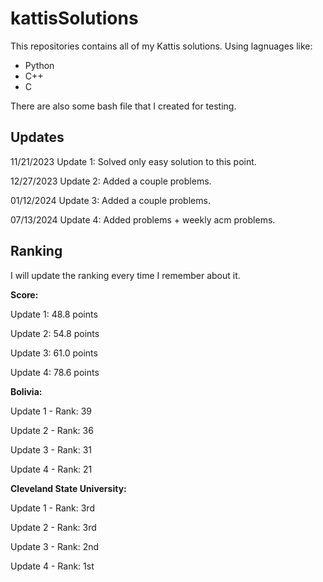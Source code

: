 # kattisSolutions

This repositories contains all of my Kattis solutions.
Using lagnuages like:

- Python
- C++
- C

There are also some bash file that I created for testing.

## Updates

11/21/2023 Update 1: Solved only easy solution to this point.

12/27/2023 Update 2: Added a couple problems.

01/12/2024 Update 3: Added a couple problems.

07/13/2024 Update 4: Added problems + weekly acm problems.

## Ranking

I will update the ranking every time I remember about it.

**Score:**

Update 1: 48.8 points

Update 2: 54.8 points

Update 3: 61.0 points

Update 4: 78.6 points

**Bolivia:**

Update 1 - Rank: 39

Update 2 - Rank: 36

Update 3 - Rank: 31

Update 4 - Rank: 21

**Cleveland State University:**

Update 1 - Rank: 3rd

Update 2 - Rank: 3rd

Update 3 - Rank: 2nd

Update 4 - Rank: 1st
